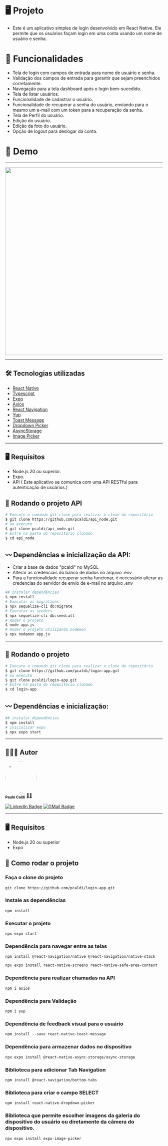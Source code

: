 
# 🖥️ Projeto
-  Este é um aplicativo simples de login desenvolvido em React Native. Ele permite que os usuários façam login em uma conta usando um nome de usuário e senha.

# 🚀 Funcionalidades
- Tela de login com campos de entrada para nome de usuário e senha.
- Validação dos campos de entrada para garantir que sejam preenchidos corretamente.
- Navegação para a tela dashboard após o login bem-sucedido.
- Tela de listar usuários.
- Funcionalidade de cadastrar o usuário.
- Funcionalidade de recuperar a senha do usuário,
enviando para o mesmo um e-mail com um token para a recuperação da senha.
- Tela de Perfil do usuário.
- Edição do usuário.
- Edição da foto do usuário.
- Opção de logout para deslogar da conta.

# 🎥 Demo
---
<p align="center">
  <img height="600" src="./src/assets/demo.gif"/>
</p>

---

## 🛠️ Tecnologias utilizadas
* [React Native](https://reactnative.dev/)
* [Typescript](https://www.typescriptlang.org/)
* [Expo](https://expo.dev/)
* [Axios](https://github.com/axios/axios)
* [React Navigation](https://reactnavigation.org/)
* [Yup](https://github.com/jquense/yup)
* [Toast Message](https://github.com/calintamas/react-native-toast-message)
* [Dropdown Picker](https://www.npmjs.com/package/react-native-dropdown-picker)
* [AsyncStorage](https://docs.expo.dev/versions/latest/sdk/async-storage/)
* [Image Picker](https://docs.expo.dev/versions/latest/sdk/imagepicker/)


---
## 🖥️ Requisitos

- Node.js 20 ou superior.
- Expo.
- API ( Este aplicativo se comunica com uma API RESTful para autenticação de usuários.)

## 🎡 Rodando o projeto API

```bash
# Execute o comando git clone para realizar o clone do repositório
$ git clone https://github.com/pcaldi/api_node.git
# ou execute
$ git clone pcaldi/api_node.git
# Entre na pasta do repositório clonado
$ cd api_node
```
## 〰️ Dependências e inicialização da API:

- Criar a base de dados "pcaldi" no MySQL
- Alterar as credenciais do banco de dados no arquivo .env
- Para a funcionalidade recuperar senha funcionar, é necessário alterar as credencias do servidor de envio de e-mail no arquivo .env

```bash
## instalar dependências
$ npm install
# Executar as migrations
$ npx sequelize-cli db:migrate
# Executar as seeders
$ npx sequelize-cli db:seed:all
# Rodar o projeto
$ node app.js
# Rodar o projeto utilizando nodemon
$ npx nodemon app.js
```
---

## 🎡 Rodando o projeto

```bash
# Execute o comando git clone para realizar o clone do repositório
$ git clone https://github.com/pcaldi/login-app.git
# ou execute
$ git clone pcaldi/login-app.git
# Entre na pasta do repositório clonado
$ cd login-app
```

## 〰️ Dependências e inicialização:

```bash
## instalar dependências
$ npm install
# inicializar expo
$ npx expo start
```

---

## 👨🏻‍💻 Autor

<a href="https://github.com/pcaldi">
 <img style="border-radius: 50%;" src="https://github.com/pcaldi.png" width="100px;" alt=""/>
 <br />
 <sub><b>Paulo Caldi</b></sub></a> <a href="https://github.com/pcaldi" title="emoji">🙋🏻</a>
 <br />

[![LinkedIn Badge](https://img.shields.io/badge/-Paulo-blue?style=flat-square&logo=Linkedin&logoColor=white&link=https://www.linkedin.com/in/pcaldi/)](https://www.linkedin.com/in/pcaldi/)
[![GMail Badge](https://img.shields.io/badge/-pcaldi@gmail.com-c14438?style=flat-square&logo=Gmail&logoColor=white&link=mailto:pcaldi@gmail.com)](mailto:pcaldi@gmail.com)


---

## 🖥️ Requisitos

- Node.js 20 ou superior
- Expo

## 🎡 Como rodar o projeto

### Faça o clone do projeto
```
git clone https://github.com/pcaldi/login-app.git
```

### Instale as dependências
```
npm install
```

### Executar o projeto
```
npx expo start
```

### Dependência para navegar entre as telas
```
npm install @react-navigation/native @react-navigation/native-stack
```
```
npx expo install react-native-screens react-native-safe-area-context

```

### Dependência para realizar chamadas na API
```
npm i axios
```

### Dependência para Validação
```
npm i yup
```

### Dependência de feedback visual para o usuário
```
npm install --save react-native-toast-message
```

### Dependência para armazenar dados no dispositivo
```
npx expo install @react-native-async-storage/async-storage
```

### Biblioteca para adicionar Tab Navigation
```
npm install @react-navigation/bottom-tabs
```

### Biblioteca para criar o campo SELECT
```
npm install react-native-dropdown-picker
```

### Biblioteca que permite escolher imagens da galeria do dispositivo do usuário ou diretamente da câmera do dispositivo.
```
npx expo install expo-image-picker
```
